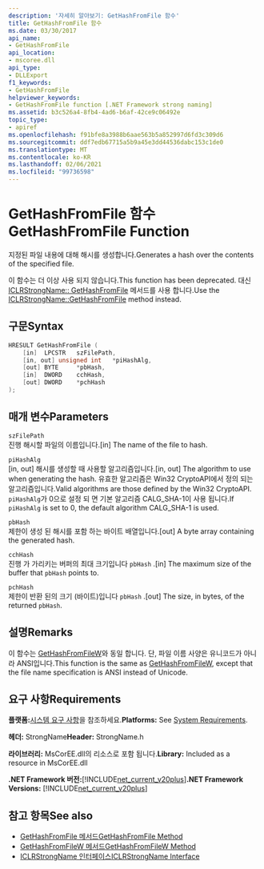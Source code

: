 ```yaml
---
description: '자세히 알아보기: GetHashFromFile 함수'
title: GetHashFromFile 함수
ms.date: 03/30/2017
api_name:
- GetHashFromFile
api_location:
- mscoree.dll
api_type:
- DLLExport
f1_keywords:
- GetHashFromFile
helpviewer_keywords:
- GetHashFromFile function [.NET Framework strong naming]
ms.assetid: b3c526a4-8fb4-4ad6-b6af-42ce9c06492e
topic_type:
- apiref
ms.openlocfilehash: f91bfe8a3988b6aae563b5a852997d6fd3c309d6
ms.sourcegitcommit: ddf7edb67715a5b9a45e3dd44536dabc153c1de0
ms.translationtype: MT
ms.contentlocale: ko-KR
ms.lasthandoff: 02/06/2021
ms.locfileid: "99736598"
---
```

# <a name="gethashfromfile-function"></a><span data-ttu-id="9a6f7-103">GetHashFromFile 함수</span><span class="sxs-lookup"><span data-stu-id="9a6f7-103">GetHashFromFile Function</span></span>

<span data-ttu-id="9a6f7-104">지정된 파일 내용에 대해 해시를 생성합니다.</span><span class="sxs-lookup"><span data-stu-id="9a6f7-104">Generates a hash over the contents of the specified file.</span></span>  
  
 <span data-ttu-id="9a6f7-105">이 함수는 더 이상 사용 되지 않습니다.</span><span class="sxs-lookup"><span data-stu-id="9a6f7-105">This function has been deprecated.</span></span> <span data-ttu-id="9a6f7-106">대신 [ICLRStrongName:: GetHashFromFile](../hosting/iclrstrongname-gethashfromfile-method.md) 메서드를 사용 합니다.</span><span class="sxs-lookup"><span data-stu-id="9a6f7-106">Use the [ICLRStrongName::GetHashFromFile](../hosting/iclrstrongname-gethashfromfile-method.md) method instead.</span></span>  
  
## <a name="syntax"></a><span data-ttu-id="9a6f7-107">구문</span><span class="sxs-lookup"><span data-stu-id="9a6f7-107">Syntax</span></span>  
  
```cpp  
HRESULT GetHashFromFile (  
    [in]  LPCSTR   szFilePath,  
    [in, out] unsigned int   *piHashAlg,
    [out] BYTE     *pbHash,
    [in]  DWORD    cchHash,
    [out] DWORD    *pchHash  
);  
```  
  
## <a name="parameters"></a><span data-ttu-id="9a6f7-108">매개 변수</span><span class="sxs-lookup"><span data-stu-id="9a6f7-108">Parameters</span></span>  

 `szFilePath`  
 <span data-ttu-id="9a6f7-109">진행 해시할 파일의 이름입니다.</span><span class="sxs-lookup"><span data-stu-id="9a6f7-109">[in] The name of the file to hash.</span></span>  
  
 `piHashAlg`  
 <span data-ttu-id="9a6f7-110">[in, out] 해시를 생성할 때 사용할 알고리즘입니다.</span><span class="sxs-lookup"><span data-stu-id="9a6f7-110">[in, out] The algorithm to use when generating the hash.</span></span> <span data-ttu-id="9a6f7-111">유효한 알고리즘은 Win32 CryptoAPI에서 정의 되는 알고리즘입니다.</span><span class="sxs-lookup"><span data-stu-id="9a6f7-111">Valid algorithms are those defined by the Win32 CryptoAPI.</span></span> <span data-ttu-id="9a6f7-112">`piHashAlg`가 0으로 설정 되 면 기본 알고리즘 CALG_SHA-1이 사용 됩니다.</span><span class="sxs-lookup"><span data-stu-id="9a6f7-112">If `piHashAlg` is set to 0, the default algorithm CALG_SHA-1 is used.</span></span>  
  
 `pbHash`  
 <span data-ttu-id="9a6f7-113">제한이 생성 된 해시를 포함 하는 바이트 배열입니다.</span><span class="sxs-lookup"><span data-stu-id="9a6f7-113">[out] A byte array containing the generated hash.</span></span>  
  
 `cchHash`  
 <span data-ttu-id="9a6f7-114">진행 가 가리키는 버퍼의 최대 크기입니다 `pbHash` .</span><span class="sxs-lookup"><span data-stu-id="9a6f7-114">[in] The maximum size of the buffer that `pbHash` points to.</span></span>  
  
 `pchHash`  
 <span data-ttu-id="9a6f7-115">제한이 반환 된의 크기 (바이트)입니다 `pbHash` .</span><span class="sxs-lookup"><span data-stu-id="9a6f7-115">[out] The size, in bytes, of the returned `pbHash`.</span></span>  
  
## <a name="remarks"></a><span data-ttu-id="9a6f7-116">설명</span><span class="sxs-lookup"><span data-stu-id="9a6f7-116">Remarks</span></span>  

 <span data-ttu-id="9a6f7-117">이 함수는 [GetHashFromFileW](gethashfromfilew-function.md)와 동일 합니다. 단, 파일 이름 사양은 유니코드가 아니라 ANSI입니다.</span><span class="sxs-lookup"><span data-stu-id="9a6f7-117">This function is the same as [GetHashFromFileW](gethashfromfilew-function.md), except that the file name specification is ANSI instead of Unicode.</span></span>  
  
## <a name="requirements"></a><span data-ttu-id="9a6f7-118">요구 사항</span><span class="sxs-lookup"><span data-stu-id="9a6f7-118">Requirements</span></span>  

 <span data-ttu-id="9a6f7-119">**플랫폼:**[시스템 요구 사항](../../get-started/system-requirements.md)을 참조하세요.</span><span class="sxs-lookup"><span data-stu-id="9a6f7-119">**Platforms:** See [System Requirements](../../get-started/system-requirements.md).</span></span>  
  
 <span data-ttu-id="9a6f7-120">**헤더:** StrongName</span><span class="sxs-lookup"><span data-stu-id="9a6f7-120">**Header:** StrongName.h</span></span>  
  
 <span data-ttu-id="9a6f7-121">**라이브러리:** MsCorEE.dll의 리소스로 포함 됩니다.</span><span class="sxs-lookup"><span data-stu-id="9a6f7-121">**Library:** Included as a resource in MsCorEE.dll</span></span>  
  
 <span data-ttu-id="9a6f7-122">**.NET Framework 버전:**[!INCLUDE[net_current_v20plus](../../../../includes/net-current-v20plus-md.md)]</span><span class="sxs-lookup"><span data-stu-id="9a6f7-122">**.NET Framework Versions:** [!INCLUDE[net_current_v20plus](../../../../includes/net-current-v20plus-md.md)]</span></span>  
  
## <a name="see-also"></a><span data-ttu-id="9a6f7-123">참고 항목</span><span class="sxs-lookup"><span data-stu-id="9a6f7-123">See also</span></span>

- [<span data-ttu-id="9a6f7-124">GetHashFromFile 메서드</span><span class="sxs-lookup"><span data-stu-id="9a6f7-124">GetHashFromFile Method</span></span>](../hosting/iclrstrongname-gethashfromfile-method.md)
- [<span data-ttu-id="9a6f7-125">GetHashFromFileW 메서드</span><span class="sxs-lookup"><span data-stu-id="9a6f7-125">GetHashFromFileW Method</span></span>](../hosting/iclrstrongname-gethashfromfilew-method.md)
- [<span data-ttu-id="9a6f7-126">ICLRStrongName 인터페이스</span><span class="sxs-lookup"><span data-stu-id="9a6f7-126">ICLRStrongName Interface</span></span>](../hosting/iclrstrongname-interface.md)
